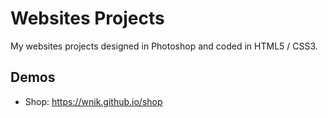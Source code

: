# Websites Projects
My websites projects designed in Photoshop and coded in HTML5 / CSS3.

## Demos
- Shop: https://wnik.github.io/shop
